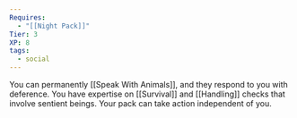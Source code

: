 ```yaml
---
Requires:
  - "[[Night Pack]]"
Tier: 3
XP: 8
tags:
  - social
---
```

You can permanently [[Speak With Animals]], and they respond to you with deference. You have expertise on [[Survival]] and [[Handling]] checks that involve sentient beings. Your pack can take action independent of you.